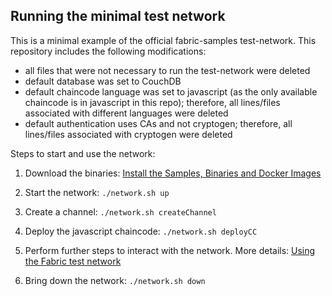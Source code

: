 ## Running the minimal test network

This is a minimal example of the official fabric-samples test-network. 
This repository includes the following modifications:
- all files that were not necessary to run the test-network were deleted
- default database was set to CouchDB
- default chaincode language was set to javascript (as the only available chaincode is in javascript in this repo); therefore, all lines/files associated with different languages were deleted
- default authentication uses CAs and not cryptogen; therefore, all lines/files associated with cryptogen were deleted

Steps to start and use the network:

1. Download the binaries: [Install the Samples, Binaries and Docker Images](https://hyperledger-fabric.readthedocs.io/en/latest/install.html)

2. Start the network: `./network.sh up`

3. Create a channel: `./network.sh createChannel`

4. Deploy the javascript chaincode: `./network.sh deployCC`

5. Perform further steps to interact with the network. More details: [Using the Fabric test network](https://hyperledger-fabric.readthedocs.io/en/release-2.2/test_network.html)

6. Bring down the network: `./network.sh down`
